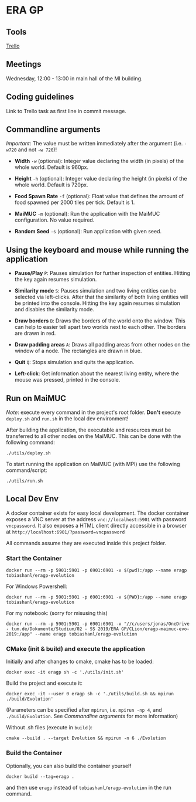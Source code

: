 # ERA GP

## Tools
[Trello](https://trello.com/b/ol7c7Udk/evolution)

## Meetings
Wednesday, 12:00 - 13:00 in main hall of the MI building.

## Coding guidelines
Link to Trello task as first line in commit message.

## Commandline arguments

*Important*: The value must be written immediately after the argument (i.e. `-w720` and not `-w 720`)!

- **Width** `-w` (optional): Integer value declaring the width (in pixels) of the whole world. Default is 960px.

- **Height** `-h` (optional): Integer value declaring the height (in pixels) of the whole world. Default is 720px.

- **Food Spawn Rate** `-f` (optional): Float value that defines the amount of food spawned per 2000 tiles per tick. Default is 1.

- **MaiMUC** `-m` (optional): Run the application with the MaiMUC configuration. No value required.

- **Random Seed** `-s` (optional): Run application with given seed.

## Using the keyboard and mouse while running the application

- **Pause/Play** `P`: Pauses simulation for further inspection of entities. Hitting the key again resumes simulation.

- **Similarity mode** `S`: Pauses simulation and two living entities can be selected via left-clicks. After that the
similarity of both living entities will be printed into the console. Hitting the key again resumes simulation and
disables the similarity mode.

- **Draw borders** `B`: Draws the borders of the world onto the window. This can help to easier tell apart two worlds
next to each other. The borders are drawn in red.

- **Draw padding areas** `A`: Draws all padding areas from other nodes on the window of a node. The rectangles are drawn
in blue.

- **Quit** `Q`: Stops simulation and quits the application.

- **Left-click**: Get information about the nearest living entity, where the mouse was pressed, printed in the console.

## Run on MaiMUC

*Note*: execute every command in the project's root folder. **Don't** execute ``deploy.sh`` and ``run.sh`` in the local
dev environment!

After building the application, the executable and resources must be transferred to all other nodes on the MaiMUC. This
can be done with the following command:
```
./utils/deploy.sh
```

To start running the application on MaiMUC (with MPI) use the following command/script:
```
./utils/run.sh
```

## Local Dev Env
A docker container exists for easy local development.
The docker container exposes a VNC server at the address `vnc://localhost:5901` with password ``vncpassword``.
It also exposes a HTML client directly accessible in a browser at ``http://localhost:6901/?password=vncpassword``

All commands assume they are executed inside this project folder.

### Start the Container

```
docker run --rm -p 5901:5901 -p 6901:6901 -v $(pwd):/app --name eragp tobiashanl/eragp-evolution 
```

For Windows Powershell:
```
docker run --rm -p 5901:5901 -p 6901:6901 -v ${PWD}:/app --name eragp tobiashanl/eragp-evolution 
```
For my notebook: (sorry for misusing this)
```
docker run --rm -p 5901:5901 -p 6901:6901 -v "//c/users/jonas/OneDrive - tum.de/Dokumente/Studium/02 - SS 2019/ERA GP/CLion/eragp-maimuc-evo-2019:/app" --name eragp tobiashanl/eragp-evolution
```

### CMake (init & build) and execute the application

Initially and after changes to cmake, cmake has to be loaded:
```
docker exec -it eragp sh -c './utils/init.sh'
```
Build the project and execute it:
```
docker exec -it --user 0 eragp sh -c './utils/build.sh && mpirun ./build/Evolution'
```
(Parameters can be specified after ``mpirun``, i.e. ``mpirun -np 4``, and ``./build/Evolution``. See *Commandline
arguments* for more information)

Without .sh files (execute in ``build`` ):
```
cmake --build . --target Evolution && mpirun -n 6 ./Evolution
```

### Build the Container

Optionally, you can also build the container yourself
```
docker build --tag=eragp .
```
and then use `eragp` instead of `tobiashanl/eragp-evolution` in the run command.
